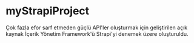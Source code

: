 # myStrapiProject

Çok fazla efor sarf etmeden güçlü API'ler oluşturmak için geliştirilen açık kaynak İçerik Yönetim Framework'ü Strapi'yi denemek üzere oluşturuldu.

